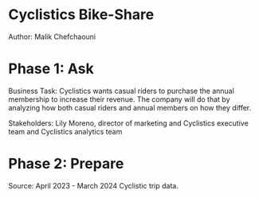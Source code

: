 # Cyclistics Bike-Share
Author: Malik Chefchaouni

# Phase 1: Ask
Business Task: Cyclistics wants casual riders to purchase the annual membership to increase their revenue. The company will do that by analyzing how both casual riders and annual members on how they differ.

Stakeholders: Lily Moreno, director of marketing and Cyclistics executive team and Cyclistics analytics team

# Phase 2: Prepare
Source: April 2023 - March 2024 Cyclistic trip data.
